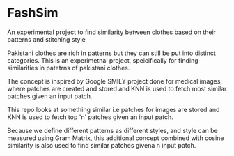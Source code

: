 # FashSim
An experimental project to find similarity between clothes based on their patterns and stitching style

Pakistani clothes are rich in patterns but they can still be put into distinct categories. This is an experimetnal project, speicifically for finding similarities in patetrns of pakistani clothes. 

The concept is inspired by Google SMILY project done for medical images; where patches are created and stored and KNN is used to fetch most similar patches given an input patch. 

This repo looks at something similar i.e patches for images are stored and KNN is used to fetch top 'n' patches given an input patch. 

Because we define different patterns as different styles, and style can be measured using Gram Matrix, this additional concept combined with cosine similarity is also used to find similar patches givena n input patch. 
